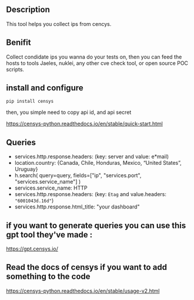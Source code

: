 ## Description

This tool helps you collect ips from cencys.

## Benifit 

Collect condidate ips you wanna do your tests on, then you can feed the hosts to tools Jaeles, nuklei, any other cve check tool, or open source POC scripts.


## install and configure
```shell
pip install censys
```
then,
you simple need to copy api id, and api secret

https://censys-python.readthedocs.io/en/stable/quick-start.html

## Queries

- services.http.response.headers: (key: server and value: e*mail)
- location.country: {Canada, Chile, Honduras, Mexico, “United States”, Uruguay}
- h.search(
    query=query, fields=["ip", "services.port", "services.service_name"]
)
- services.service_name: HTTP
- services.http.response.headers: (key: `Etag` and value.headers: `"6001043d.16d"`)
- services.http.response.html_title: "your dashboard" 

 

## if you want to generate queries you can use this gpt tool they've made : 
https://gpt.censys.io/



## Read the docs of censys if you want to add something to the code

https://censys-python.readthedocs.io/en/stable/usage-v2.html
